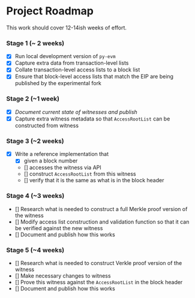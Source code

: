 # Project Roadmap

This work should cover 12-14ish weeks of effort.

### Stage 1 (~ 2 weeks)
- [x] Run local development version of `py-evm`
- [x] Capture extra data from transaction-level lists
- [x] Collate transaction-level access lists to a block list
- [x] Ensure that block-level access lists that match the EIP are being published by the experimental fork

### Stage 2 (~1 week)
- [x] _Document current state of witnesses and publish_
- [x] Capture extra witness metadata so that `AccessRootList` can be constructed from witness

### Stage 3 (~2 weeks)
- [x] Write a reference implementation that
	- [x] given a block number
	- [] accesses the witness via API
	- [] construct `AccessRootList` from this witness
	- [] verify that it is the same as what is in the block header

### Stage 4 (~3 weeks)
- [] Research what is needed to construct a full Merkle proof version of the witness
- [] Modify access list construction and validation function so that it can be verified against the new witness
- [] Document and publish how this works

### Stage 5 (~4 weeks)
- [] Research what is needed to construct Verkle proof version of the witness
- [] Make necessary changes to witness
- [] Prove this witness against the `AccessRootList` in the block header
- [] Document and publish how this works